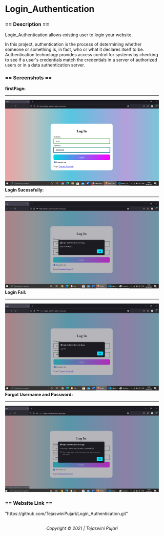 # Login_Authentication

<h3>== Description ==</h3>

 Login_Authentication allows existing user to login your website.

In this project, authentication is the process of determining whether someone or something is, in fact, who or what it declares itself to be. Authentication technology provides access control for systems by checking to see if a user's credentials match the credentials in a server of authorized users or in a data authentication server.


<h3>== Screenshots ==</h3>
<b>firstPage:</b><hr>
  <img src="img/screenshot.png"><br>
<b>Login Sucessfully:</b><hr>
  <img src="img/screenshot2.png"><br>
<b>Login Fail:</b><hr>
  <img src="img/screenshot3.png"><br>
 <b>Forgot Username and Password:</b><hr>
  <img src="img/screenshot4.png">

<h3>== Website Link ==</h3>
"https://github.com/TejaswiniPujari/Login_Authentication.git"
  <br>
  <br>
 <p style="text-align:center;"><i>Copyright © 2021 | Tejaswini Pujari</i></p>
